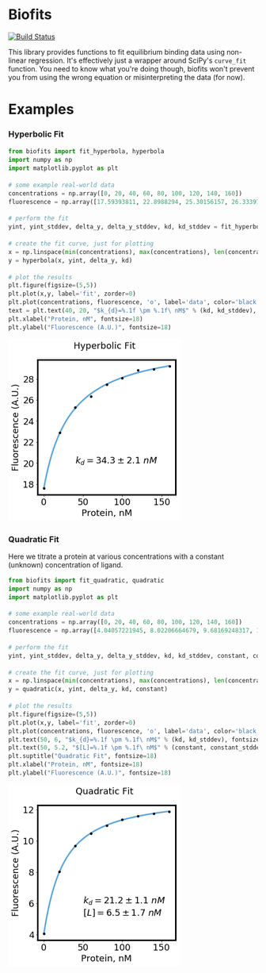 # Biofits

[![Build Status](https://travis-ci.org/jimrybarski/biofits.svg?branch=master)](https://travis-ci.org/jimrybarski/biofits)

This library provides functions to fit equilibrium binding data using non-linear regression.
It's effectively just a wrapper around SciPy's `curve_fit` function. You need to know what you're doing though,
biofits won't prevent you from using the wrong equation or misinterpreting the data (for now).

# Examples

### Hyperbolic Fit
```python
from biofits import fit_hyperbola, hyperbola
import numpy as np
import matplotlib.pyplot as plt

# some example real-world data
concentrations = np.array([0, 20, 40, 60, 80, 100, 120, 140, 160])
fluorescence = np.array([17.59393811, 22.8988294, 25.30156157, 26.33397056, 27.44683102, 28.07189301, 28.83145338, 28.89926584, 29.22217763])

# perform the fit
yint, yint_stddev, delta_y, delta_y_stddev, kd, kd_stddev = fit_hyperbola(concentrations, fluorescence)

# create the fit curve, just for plotting
x = np.linspace(min(concentrations), max(concentrations), len(concentrations)*1000)
y = hyperbola(x, yint, delta_y, kd)

# plot the results
plt.figure(figsize=(5,5))
plt.plot(x,y, label='fit', zorder=0)
plt.plot(concentrations, fluorescence, 'o', label='data', color='black', markersize=4)
text = plt.text(40, 20, "$k_{d}=%.1f \pm %.1f\ nM$" % (kd, kd_stddev), fontsize=18)
plt.xlabel("Protein, nM", fontsize=18)
plt.ylabel("Fluorescence (A.U.)", fontsize=18)
```
![hyperbolic fit](hyperbolic-fit.png)

### Quadratic Fit

Here we titrate a protein at various concentrations with a constant (unknown) concentration of ligand.

```python
from biofits import fit_quadratic, quadratic
import numpy as np
import matplotlib.pyplot as plt

# some example real-world data
concentrations = np.array([0, 20, 40, 60, 80, 100, 120, 140, 160])
fluorescence = np.array([4.04057221945, 8.02206664679, 9.68169248317, 10.4687043773, 10.9989947842, 11.3576978629, 11.6021191924, 11.7486026869, 11.8934660043])

# perform the fit
yint, yint_stddev, delta_y, delta_y_stddev, kd, kd_stddev, constant, constant_stddev = fit_quadratic(concentrations, fluorescence)

# create the fit curve, just for plotting
x = np.linspace(min(concentrations), max(concentrations), len(concentrations)*1000)
y = quadratic(x, yint, delta_y, kd, constant)

# plot the results
plt.figure(figsize=(5,5))
plt.plot(x,y, label='fit', zorder=0)
plt.plot(concentrations, fluorescence, 'o', label='data', color='black', markersize=4)
plt.text(50, 6, "$k_{d}=%.1f \pm %.1f\ nM$" % (kd, kd_stddev), fontsize=18)
plt.text(50, 5.2, "$[L]=%.1f \pm %.1f\ nM$" % (constant, constant_stddev), fontsize=18)
plt.suptitle("Quadratic Fit", fontsize=18)
plt.xlabel("Protein, nM", fontsize=18)
plt.ylabel("Fluorescence (A.U.)", fontsize=18)
```
![quadratic fit](quadratic-fit.png)
